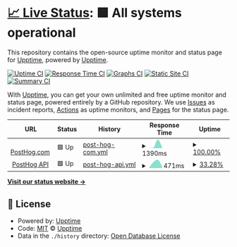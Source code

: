 # [📈 Live Status](https://uptime.posthog.com): <!--live status--> **🟩 All systems operational**

This repository contains the open-source uptime monitor and status page for [Upptime](https://upptime.js.org), powered by [Upptime](https://github.com/upptime/upptime).

[![Uptime CI](https://github.com/posthog/uptime/workflows/Uptime%20CI/badge.svg)](https://github.com/posthog/uptime/actions?query=workflow%3A%22Uptime+CI%22)
[![Response Time CI](https://github.com/posthog/uptime/workflows/Response%20Time%20CI/badge.svg)](https://github.com/posthog/uptime/actions?query=workflow%3A%22Response+Time+CI%22)
[![Graphs CI](https://github.com/posthog/uptime/workflows/Graphs%20CI/badge.svg)](https://github.com/posthog/uptime/actions?query=workflow%3A%22Graphs+CI%22)
[![Static Site CI](https://github.com/posthog/uptime/workflows/Static%20Site%20CI/badge.svg)](https://github.com/posthog/uptime/actions?query=workflow%3A%22Static+Site+CI%22)
[![Summary CI](https://github.com/posthog/uptime/workflows/Summary%20CI/badge.svg)](https://github.com/posthog/uptime/actions?query=workflow%3A%22Summary+CI%22)

With [Upptime](https://upptime.js.org), you can get your own unlimited and free uptime monitor and status page, powered entirely by a GitHub repository. We use [Issues](https://github.com/upptime/upptime/issues) as incident reports, [Actions](https://github.com/posthog/uptime/actions) as uptime monitors, and [Pages](https://uptime.posthog.com) for the status page.

<!--start: status pages-->
<!-- This summary is generated by Upptime (https://github.com/upptime/upptime) -->
<!-- Do not edit this manually, your changes will be overwritten -->
<!-- prettier-ignore -->
| URL | Status | History | Response Time | Uptime |
| --- | ------ | ------- | ------------- | ------ |
| <img alt="" src="https://favicons.githubusercontent.com/posthog.com" height="13"> [PostHog.com](https://posthog.com) | 🟩 Up | [post-hog-com.yml](https://github.com/PostHog/uptime/commits/HEAD/history/post-hog-com.yml) | <details><summary><img alt="Response time graph" src="./graphs/post-hog-com/response-time-week.png" height="20"> 1390ms</summary><br><a href="https://posthog.github.io/uptime/history/post-hog-com"><img alt="Response time 1390" src="https://img.shields.io/endpoint?url=https%3A%2F%2Fraw.githubusercontent.com%2FPostHog%2Fuptime%2FHEAD%2Fapi%2Fpost-hog-com%2Fresponse-time.json"></a><br><a href="https://posthog.github.io/uptime/history/post-hog-com"><img alt="24-hour response time 1390" src="https://img.shields.io/endpoint?url=https%3A%2F%2Fraw.githubusercontent.com%2FPostHog%2Fuptime%2FHEAD%2Fapi%2Fpost-hog-com%2Fresponse-time-day.json"></a><br><a href="https://posthog.github.io/uptime/history/post-hog-com"><img alt="7-day response time 1390" src="https://img.shields.io/endpoint?url=https%3A%2F%2Fraw.githubusercontent.com%2FPostHog%2Fuptime%2FHEAD%2Fapi%2Fpost-hog-com%2Fresponse-time-week.json"></a><br><a href="https://posthog.github.io/uptime/history/post-hog-com"><img alt="30-day response time 1390" src="https://img.shields.io/endpoint?url=https%3A%2F%2Fraw.githubusercontent.com%2FPostHog%2Fuptime%2FHEAD%2Fapi%2Fpost-hog-com%2Fresponse-time-month.json"></a><br><a href="https://posthog.github.io/uptime/history/post-hog-com"><img alt="1-year response time 1390" src="https://img.shields.io/endpoint?url=https%3A%2F%2Fraw.githubusercontent.com%2FPostHog%2Fuptime%2FHEAD%2Fapi%2Fpost-hog-com%2Fresponse-time-year.json"></a></details> | <details><summary><a href="https://posthog.github.io/uptime/history/post-hog-com">100.00%</a></summary><a href="https://posthog.github.io/uptime/history/post-hog-com"><img alt="All-time uptime 100.00%" src="https://img.shields.io/endpoint?url=https%3A%2F%2Fraw.githubusercontent.com%2FPostHog%2Fuptime%2FHEAD%2Fapi%2Fpost-hog-com%2Fuptime.json"></a><br><a href="https://posthog.github.io/uptime/history/post-hog-com"><img alt="24-hour uptime 100.00%" src="https://img.shields.io/endpoint?url=https%3A%2F%2Fraw.githubusercontent.com%2FPostHog%2Fuptime%2FHEAD%2Fapi%2Fpost-hog-com%2Fuptime-day.json"></a><br><a href="https://posthog.github.io/uptime/history/post-hog-com"><img alt="7-day uptime 100.00%" src="https://img.shields.io/endpoint?url=https%3A%2F%2Fraw.githubusercontent.com%2FPostHog%2Fuptime%2FHEAD%2Fapi%2Fpost-hog-com%2Fuptime-week.json"></a><br><a href="https://posthog.github.io/uptime/history/post-hog-com"><img alt="30-day uptime 100.00%" src="https://img.shields.io/endpoint?url=https%3A%2F%2Fraw.githubusercontent.com%2FPostHog%2Fuptime%2FHEAD%2Fapi%2Fpost-hog-com%2Fuptime-month.json"></a><br><a href="https://posthog.github.io/uptime/history/post-hog-com"><img alt="1-year uptime 100.00%" src="https://img.shields.io/endpoint?url=https%3A%2F%2Fraw.githubusercontent.com%2FPostHog%2Fuptime%2FHEAD%2Fapi%2Fpost-hog-com%2Fuptime-year.json"></a></details>
| <img alt="" src="https://favicons.githubusercontent.com/app.posthog.com" height="13"> [PostHog API](https://app.posthog.com/_health) | 🟩 Up | [post-hog-api.yml](https://github.com/PostHog/uptime/commits/HEAD/history/post-hog-api.yml) | <details><summary><img alt="Response time graph" src="./graphs/post-hog-api/response-time-week.png" height="20"> 471ms</summary><br><a href="https://posthog.github.io/uptime/history/post-hog-api"><img alt="Response time 471" src="https://img.shields.io/endpoint?url=https%3A%2F%2Fraw.githubusercontent.com%2FPostHog%2Fuptime%2FHEAD%2Fapi%2Fpost-hog-api%2Fresponse-time.json"></a><br><a href="https://posthog.github.io/uptime/history/post-hog-api"><img alt="24-hour response time 471" src="https://img.shields.io/endpoint?url=https%3A%2F%2Fraw.githubusercontent.com%2FPostHog%2Fuptime%2FHEAD%2Fapi%2Fpost-hog-api%2Fresponse-time-day.json"></a><br><a href="https://posthog.github.io/uptime/history/post-hog-api"><img alt="7-day response time 471" src="https://img.shields.io/endpoint?url=https%3A%2F%2Fraw.githubusercontent.com%2FPostHog%2Fuptime%2FHEAD%2Fapi%2Fpost-hog-api%2Fresponse-time-week.json"></a><br><a href="https://posthog.github.io/uptime/history/post-hog-api"><img alt="30-day response time 471" src="https://img.shields.io/endpoint?url=https%3A%2F%2Fraw.githubusercontent.com%2FPostHog%2Fuptime%2FHEAD%2Fapi%2Fpost-hog-api%2Fresponse-time-month.json"></a><br><a href="https://posthog.github.io/uptime/history/post-hog-api"><img alt="1-year response time 471" src="https://img.shields.io/endpoint?url=https%3A%2F%2Fraw.githubusercontent.com%2FPostHog%2Fuptime%2FHEAD%2Fapi%2Fpost-hog-api%2Fresponse-time-year.json"></a></details> | <details><summary><a href="https://posthog.github.io/uptime/history/post-hog-api">33.28%</a></summary><a href="https://posthog.github.io/uptime/history/post-hog-api"><img alt="All-time uptime 33.28%" src="https://img.shields.io/endpoint?url=https%3A%2F%2Fraw.githubusercontent.com%2FPostHog%2Fuptime%2FHEAD%2Fapi%2Fpost-hog-api%2Fuptime.json"></a><br><a href="https://posthog.github.io/uptime/history/post-hog-api"><img alt="24-hour uptime 33.28%" src="https://img.shields.io/endpoint?url=https%3A%2F%2Fraw.githubusercontent.com%2FPostHog%2Fuptime%2FHEAD%2Fapi%2Fpost-hog-api%2Fuptime-day.json"></a><br><a href="https://posthog.github.io/uptime/history/post-hog-api"><img alt="7-day uptime 33.28%" src="https://img.shields.io/endpoint?url=https%3A%2F%2Fraw.githubusercontent.com%2FPostHog%2Fuptime%2FHEAD%2Fapi%2Fpost-hog-api%2Fuptime-week.json"></a><br><a href="https://posthog.github.io/uptime/history/post-hog-api"><img alt="30-day uptime 33.28%" src="https://img.shields.io/endpoint?url=https%3A%2F%2Fraw.githubusercontent.com%2FPostHog%2Fuptime%2FHEAD%2Fapi%2Fpost-hog-api%2Fuptime-month.json"></a><br><a href="https://posthog.github.io/uptime/history/post-hog-api"><img alt="1-year uptime 33.28%" src="https://img.shields.io/endpoint?url=https%3A%2F%2Fraw.githubusercontent.com%2FPostHog%2Fuptime%2FHEAD%2Fapi%2Fpost-hog-api%2Fuptime-year.json"></a></details>

<!--end: status pages-->

[**Visit our status website →**](https://uptime.posthog.com)

## 📄 License

- Powered by: [Upptime](https://github.com/upptime/upptime)
- Code: [MIT](./LICENSE) © [Upptime](https://upptime.js.org)
- Data in the `./history` directory: [Open Database License](https://opendatacommons.org/licenses/odbl/1-0/)
